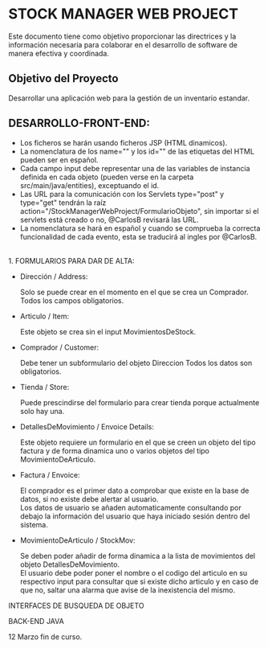 # STOCK MANAGER WEB PROJECT

Este documento tiene como objetivo proporcionar las directrices y la información necesaria para 
colaborar en el desarrollo de software de manera efectiva y coordinada.

## Objetivo del Proyecto

Desarrollar una aplicación web para la gestión de un inventario estandar.

## DESARROLLO-FRONT-END:

- Los ficheros se harán usando ficheros JSP (HTML dinamicos).
- La nomenclatura de los name="" y los id="" de las etiquetas del HTML pueden ser en español.
- Cada campo input debe representar una de las variables de instancia definida en cada objeto (pueden verse en la carpeta src/main/java/entities), exceptuando el id.
- Las URL para la comunicación con los Servlets type="post" y type="get" tendrán la raíz action="/StockManagerWebProject/FormularioObjeto", sin importar si el servlets está creado o no, @CarlosB revisará las URL.
- La nomenclatura se hará en español y cuando se comprueba la correcta funcionalidad de cada evento, esta se traducirá al ingles por @CarlosB.
<br>
1.   FORMULARIOS PARA DAR DE ALTA:

- Dirección / Address:
  
  Solo se puede crear en el momento en el que se crea un Comprador. <br>
  Todos los campos obligatorios.
  
- Articulo / Item:

  Este objeto se crea sin el input MovimientosDeStock.
  
- Comprador / Customer:

  Debe tener un subformulario del objeto Direccion
  Todos los datos son obligatorios.
  
- Tienda / Store:
  
  Puede prescindirse del formulario para crear tienda porque actualmente solo hay una.

- DetallesDeMovimiento / Envoice Details:
  
  Este objeto requiere un formulario en el que se creen un objeto del tipo factura y de forma dinamica uno o varios objetos del tipo MovimientoDeArticulo.

- Factura / Envoice:

  El comprador es el primer dato a comprobar que existe en la base de datos, si no existe debe alertar al usuario. <br>
  Los datos de usuario se añaden automaticamente consultando por debajo la información del usuario que haya iniciado sesión dentro del sistema.

- MovimientoDeArticulo / StockMov:
  
  Se deben poder añadir de forma dinamica a la lista de movimientos del objeto DetallesDeMovimiento. <br>
  El usuario debe poder poner el nombre o el codigo del articulo en su respectivo input para consultar que si existe dicho articulo y en caso de que no, saltar una alarma que avise de la inexistencia del mismo.
    
INTERFACES DE BUSQUEDA DE OBJETO


BACK-END JAVA

12 Marzo fin de curso.






 


